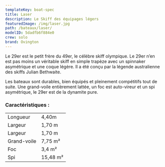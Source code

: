 ```yaml
---
templateKey: boat-spec
title: Laser
description: Le Skiff des équipages légers
featuredImage: /img/laser.jpg
path: /bateaux/laser/
modelID: 5dadfb6f884e0
crew: solo
brand: Ovington
---
```

Le 29er est le petit frère du 49er, le célèbre skiff olympique. Le 29er n’en est pas moins un véritable skiff en simple trapèze avec un spinnaker asymétrique et une coque légère. Il a été conçu par la légende australienne des skiffs Julian Bethwaite.

Les bateaux sont durables, bien équipés et pleinement compétitifs tout de suite. Une grand-voile entièrement lattée, un foc est auto-vireur et un spi asymétrique, le 29er est de la dynamite pure.


### Caractéristiques :

|     |     |
| --- | --- |
| Longueur | 4,40m  |
| Largeur | 1,70 m |
| Largeur | 1,70 m |
| Grand-voile | 7,75 m²|
| Foc | 3,4 m² |
| Spi | 15,48 m² |